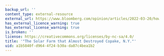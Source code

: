 ```yaml
---
backup_url: ''
content_type: external-resource
external_url: https://www.bloomberg.com/opinion/articles/2022-03-20/how-copake-new-york-fought-and-then-accepted-a-solar-farm
has_external_licence_warning: true
has_external_license_warning: true
is_broken: ''
license: https://creativecommons.org/licenses/by-nc-sa/4.0/
title: '"The Solar Farm that Almost Destroyed Copake, N.Y."'
uid: a1b5840f-d964-4f24-b30a-da87c4bea1b2
---
```

